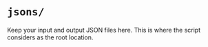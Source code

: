 # `jsons/`

Keep your input and output JSON files here. This is where the script considers as the root location.
